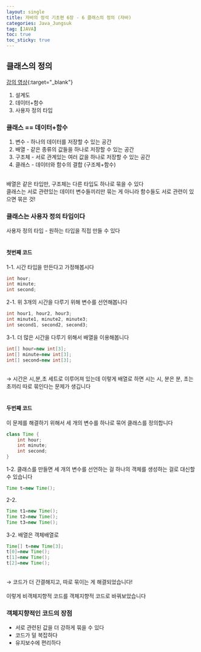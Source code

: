 ```yaml
---
layout: single
title: 자바의 정석 기초편 6장 - 6 클래스의 정의 (자바)
categories: Java_Jungsuk
tag: [JAVA]
toc: true
toc_sticky: true
---
```


## 클래스의 정의
[강의 영상](https://youtu.be/ML4CO32-bts){:target="_blank"}
 1. 설계도
 2. 데이터+함수
 3. 사용자 정의 타입

### 클래스 == 데이터+함수
 1. 변수 - 하나의 데이터를 저장할 수 있는 공간
 2. 배열 - 같은 종류의 값들을 하나로 저장할 수 있는 공간
 3. 구조체 - 서로 관계있는 여러 값을 하나로 저장할 수 있는 공간
 4. 클래스 - 데이터와 함수의 결합 (구조체+함수)

<br/>
배열은 같은 타입만, 구조체는 다른 타입도 하나로 묶을 수 있다 <br/>
클래스는 서로 관련있는 데이터 변수들끼리만 묶는 게 아니라 함수들도 서로 관련이 있으면 묶은 것!

### 클래스는 사용자 정의 타입이다
사용자 정의 타입 - 원하는 타입을 직접 만들 수 있다 <br/>
<br/>

#### 첫번째 코드
1-1. 시간 타입을 만든다고 가정해봅시다
```java
int hour;
int minute;
int second;
```

2-1. 위 3개의 시간을 다루기 위해 변수를 선언해봅니다
```java
int hour1, hour2, hour3;
int minute1, minute2, minute3;
int second1, second2, second3;
```
3-1. 더 많은 시간을 다루기 위해서 배열을 이용해봅니다
```java
int[] hour=new int[3];
int[] minute=new int[3];
int[] second=new int[3];
```
<br/>
→ 시간은 시,분,초 세트로 이루어져 있는데 이렇게 배열로 하면 시는 시, 분은 분, 초는 초끼리 따로 묶인다는 문제가 생깁니다
<br/><br/>

#### 두번째 코드
이 문제를 해결하기 위해서 세 개의 변수를 하나로 묶어 클래스를 정의합니다
```java
class Time {
    int hour;
    int minute;
    int second;
}
```

1-2. 클래스를 만들면 세 개의 변수를 선언하는 걸 하나의 객체를 생성하는 걸로 대신할 수 있습니다
```java
Time t=new Time();
```

2-2. 
```java
Time t1=new Time();
Time t2=new Time();
Time t3=new Time();
```

3-2. 배열은 객체배열로
```java
Time[] t=new Time[3];
t[0]=new Time();
t[1]=new Time();
t[2]=new Time();
```
<br/>
→ 코드가 더 간결해지고, 따로 묶이는 게 해결되었습니다!
<br/><br/>
이렇게 비객체지향적 코드를 객체지향적 코드로 바꿔보았습니다

### 객체지향적인 코드의 장점
 * 서로 관련된 값을 더 강하게 묶을 수 있다
 * 코드가 덜 복잡하다
 * 유지보수에 편리하다